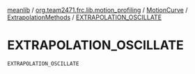 [meanlib](../../../index.md) / [org.team2471.frc.lib.motion_profiling](../../index.md) / [MotionCurve](../index.md) / [ExtrapolationMethods](index.md) / [EXTRAPOLATION_OSCILLATE](./-e-x-t-r-a-p-o-l-a-t-i-o-n_-o-s-c-i-l-l-a-t-e.md)

# EXTRAPOLATION_OSCILLATE

`EXTRAPOLATION_OSCILLATE`